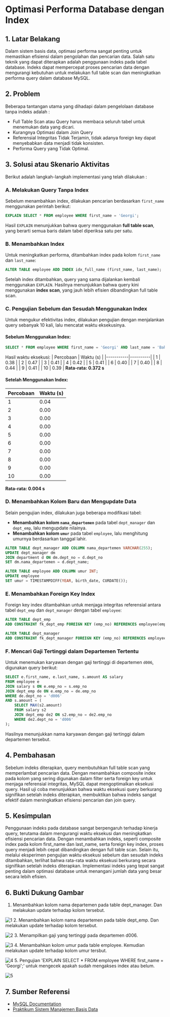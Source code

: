 # Optimasi Performa Database dengan Index

## 1. Latar Belakang
Dalam sistem basis data, optimasi performa sangat penting untuk memastikan efisiensi dalam pengolahan dan pencarian data. Salah satu teknik yang dapat diterapkan adalah penggunaan indeks pada tabel database. Indeks dapat mempercepat proses pencarian data dengan mengurangi kebutuhan untuk melakukan full table scan dan meningkatkan performa query dalam database MySQL.

## 2. Problem
Beberapa tantangan utama yang dihadapi dalam pengelolaan database tanpa indeks adalah :
- Full Table Scan atau Query harus membaca seluruh tabel untuk menemukan data yang dicari.
- Kurangnya Optimasi dalam Join Query
- Referensial Integritas Tidak Terjamin, tidak adanya foreign key dapat menyebabkan data menjadi tidak konsisten.
- Performa Query yang Tidak Optimal.

## 3. Solusi atau Skenario Aktivitas
Berikut adalah langkah-langkah implementasi yang telah dilakukan :

### **A. Melakukan Query Tanpa Index**
Sebelum menambahkan index, dilakukan pencarian berdasarkan `first_name` menggunakan perintah berikut:

```sql
EXPLAIN SELECT * FROM employee WHERE first_name = 'Georgi';
```

Hasil `EXPLAIN` menunjukkan bahwa query menggunakan **full table scan**, yang berarti semua baris dalam tabel diperiksa satu per satu.

### **B. Menambahkan Index**
Untuk meningkatkan performa, ditambahkan index pada kolom `first_name` dan `last_name`:

```sql
ALTER TABLE employee ADD INDEX idx_full_name (first_name, last_name);
```

Setelah index ditambahkan, query yang sama dijalankan kembali menggunakan `EXPLAIN`. Hasilnya menunjukkan bahwa query kini menggunakan **index scan**, yang jauh lebih efisien dibandingkan full table scan.

### **C. Pengujian Sebelum dan Sesudah Menggunakan Index**
Untuk mengukur efektivitas index, dilakukan pengujian dengan menjalankan query sebanyak 10 kali, lalu mencatat waktu eksekusinya.

#### **Sebelum Menggunakan Index:**
```sql
SELECT * FROM employee WHERE first_name = 'Georgi' AND last_name = 'Bahr';
```
Hasil waktu eksekusi:
| Percobaan | Waktu (s) |
|-----------|----------|
| 1         | 0.38     |
| 2         | 0.47     |
| 3         | 0.41     |
| 4         | 0.42     |
| 5         | 0.41     |
| 6         | 0.40     |
| 7         | 0.40     |
| 8         | 0.44     |
| 9         | 0.41     |
| 10        | 0.39     |
**Rata-rata: 0.372 s**

#### **Setelah Menggunakan Index:**
| Percobaan | Waktu (s) |
|-----------|----------|
| 1         | 0.04     |
| 2         | 0.00     |
| 3         | 0.00     |
| 4         | 0.00     |
| 5         | 0.00     |
| 6         | 0.00     |
| 7         | 0.00     |
| 8         | 0.00     |
| 9         | 0.00     |
| 10        | 0.00     |
**Rata-rata: 0.004 s**

### **D. Menambahkan Kolom Baru dan Mengupdate Data**
Selain pengujian index, dilakukan juga beberapa modifikasi tabel:
- **Menambahkan kolom `nama_departemen`** pada tabel `dept_manager` dan `dept_emp`, lalu mengupdate nilainya.
- **Menambahkan kolom `umur`** pada tabel `employee`, lalu menghitung umurnya berdasarkan tanggal lahir.

```sql
ALTER TABLE dept_manager ADD COLUMN nama_departemen VARCHAR(255);
UPDATE dept_manager dm 
JOIN department d ON dm.dept_no = d.dept_no 
SET dm.nama_departemen = d.dept_name;

ALTER TABLE employee ADD COLUMN umur INT;
UPDATE employee 
SET umur = TIMESTAMPDIFF(YEAR, birth_date, CURDATE());
```

### **E. Menambahkan Foreign Key Index**
Foreign key index ditambahkan untuk menjaga integritas referensial antara tabel `dept_emp` dan `dept_manager` dengan tabel `employee`:

```sql
ALTER TABLE dept_emp 
ADD CONSTRAINT fk_dept_emp FOREIGN KEY (emp_no) REFERENCES employee(emp_no);

ALTER TABLE dept_manager 
ADD CONSTRAINT fk_dept_manager FOREIGN KEY (emp_no) REFERENCES employee(emp_no);
```

### **F. Mencari Gaji Tertinggi dalam Departemen Tertentu**
Untuk menemukan karyawan dengan gaji tertinggi di departemen `d006`, digunakan query berikut:

```sql
SELECT e.first_name, e.last_name, s.amount AS salary
FROM employee e
JOIN salary s ON e.emp_no = s.emp_no
JOIN dept_emp de ON e.emp_no = de.emp_no
WHERE de.dept_no = 'd006'
AND s.amount = (
    SELECT MAX(s2.amount)
    FROM salary s2
    JOIN dept_emp de2 ON s2.emp_no = de2.emp_no
    WHERE de2.dept_no = 'd006'
);
```

Hasilnya menunjukkan nama karyawan dengan gaji tertinggi dalam departemen tersebut.

## 4. Pembahasan
Sebelum indeks diterapkan, query membutuhkan full table scan yang memperlambat pencarian data. Dengan menambahkan composite index pada kolom yang sering digunakan dalam filter serta foreign key untuk menjaga referensial integritas, MySQL dapat mengoptimalkan eksekusi query. Hasil uji coba menunjukkan bahwa waktu eksekusi query berkurang signifikan setelah indeks diterapkan, membuktikan bahwa indeks sangat efektif dalam meningkatkan efisiensi pencarian dan join query.

## 5. Kesimpulan
Penggunaan indeks pada database sangat berpengaruh terhadap kinerja query, terutama dalam mengurangi waktu eksekusi dan meningkatkan efisiensi pencarian data. Dengan menambahkan indeks, seperti composite index pada kolom first_name dan last_name, serta foreign key index, proses query menjadi lebih cepat dibandingkan dengan full table scan. Selain itu, melalui eksperimen pengujian waktu eksekusi sebelum dan sesudah indeks ditambahkan, terlihat bahwa rata-rata waktu eksekusi berkurang secara signifikan setelah indeks diterapkan. Implementasi indeks yang tepat sangat penting dalam optimasi database untuk menangani jumlah data yang besar secara lebih efisien.

## 6. Bukti Dukung Gambar
1.	Menambahkan kolom nama departemen pada table dept_manager. Dan melakukan update terhadap kolom tersebut.
   
   ![1](https://github.com/user-attachments/assets/c1415afa-69ea-498d-94e2-64eff2140693)
2.	Menambahkan kolom nama departemen pada table dept_emp. Dan melakukan update terhadap kolom tersebut.

   ![2](https://github.com/user-attachments/assets/fb2e519a-fff4-44f9-a526-31cdb80e6854)
3.	Menampilkan gaji yang tertinggi pada departemen d006.

   ![3](https://github.com/user-attachments/assets/3fa9d4ef-276e-4df3-a6a6-b27ef99422e4)
4.	Menambahkan kolom umur pada table employee. Kemudian melakukan update terhadap kolom umur tersbut.

   ![4](https://github.com/user-attachments/assets/87722b0c-00f4-4c1e-b9af-4e2f3a8b6c3b)
5.	Pengujian 'EXPLAIN SELECT * FROM employee WHERE first_name = 'Georgi';' untuk mengecek apakah sudah mengakses index atau belum.

   ![5](https://github.com/user-attachments/assets/1e49c409-38d1-4ed1-a2f2-6c06ad867c60)

   
## 7. Sumber Referensi
- [MySQL Documentation](https://dev.mysql.com/doc/)
- [Praktikum Sistem Manajemen Basis Data](https://drive.google.com/file/d/1PMlqZAO8x-HlT8XKu6N3QbCgqesdyzJf/view?usp=sharing)

